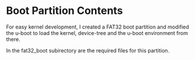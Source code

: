 # Boot Partition Contents

For easy kernel development, I created a FAT32 boot partition and modified
the u-boot to load the kernel, device-tree and the u-boot environment from there.

In the fat32_boot subirectory are the required files for this partition.